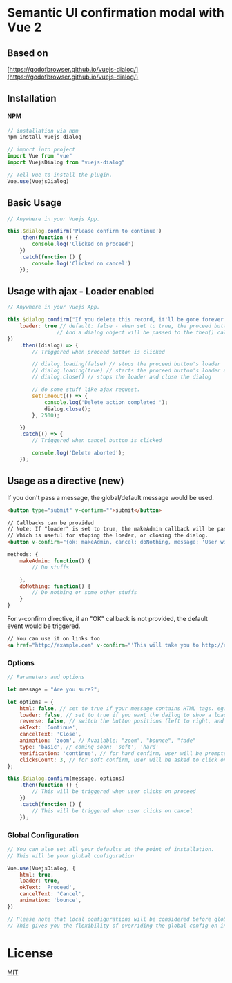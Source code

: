 # Semantic UI confirmation modal with Vue 2


## Based on

[https://godofbrowser.github.io/vuejs-dialog/](https://godofbrowser.github.io/vuejs-dialog/)

## Installation

#### NPM
```javascript
// installation via npm
npm install vuejs-dialog

// import into project
import Vue from "vue"
import VuejsDialog from "vuejs-dialog"

// Tell Vue to install the plugin.
Vue.use(VuejsDialog)
```

## Basic Usage

```javascript
// Anywhere in your Vuejs App.

this.$dialog.confirm('Please confirm to continue')
	.then(function () {
		console.log('Clicked on proceed')
	})
	.catch(function () {
		console.log('Clicked on cancel')
	});
```


## Usage with ajax - Loader enabled
```javascript
// Anywhere in your Vuejs App.

this.$dialog.confirm("If you delete this record, it'll be gone forever.", {
    loader: true // default: false - when set to true, the proceed button shows a loader when clicked.
    			// And a dialog object will be passed to the then() callback
})
	.then((dialog) => {
		// Triggered when proceed button is clicked

		// dialog.loading(false) // stops the proceed button's loader
		// dialog.loading(true) // starts the proceed button's loader again
		// dialog.close() // stops the loader and close the dialog

		// do some stuff like ajax request.
		setTimeout(() => {
			console.log('Delete action completed ');
			dialog.close();
		}, 2500);

	})
    .catch(() => {
        // Triggered when cancel button is clicked

        console.log('Delete aborted');
    });
```

## Usage as a directive (new)

If you don't pass a message, the global/default message would be used.
```html
<button type="submit" v-confirm="">submit</button>
```


```html
// Callbacks can be provided
// Note: If "loader" is set to true, the makeAdmin callback will be passed a "dialog" object
// Which is useful for stoping the loader, or closing the dialog.
<button v-confirm="{ok: makeAdmin, cancel: doNothing, message: 'User will be given admin privileges. Make user an Admin?'}">Make Admin</button>
```
```javascript
methods: {
    makeAdmin: function() {
        // Do stuffs

    },
    doNothing: function() {
        // Do nothing or some other stuffs
    }
}
```


For v-confirm directive, if an "OK" callback is not provided, the default event would be triggered.

```html
// You can use it on links too
<a href="http://example.com" v-confirm="'This will take you to http://example.com. Proceed with caution'">Go to example.com</a>

```

### Options
```javascript
// Parameters and options

let message = "Are you sure?";

let options = {
    html: false, // set to true if your message contains HTML tags. eg: "Delete <b>Foo</b> ?"
    loader: false, // set to true if you want the dailog to show a loader after click on "proceed"
    reverse: false, // switch the button positions (left to right, and vise versa)
    okText: 'Continue',
    cancelText: 'Close',
    animation: 'zoom', // Available: "zoom", "bounce", "fade"
    type: 'basic', // coming soon: 'soft', 'hard'
    verification: 'continue', // for hard confirm, user will be prompted to type this to enable the proceed button
    clicksCount: 3, // for soft confirm, user will be asked to click on "proceed" btn 3 times before actually proceeding
};

this.$dialog.confirm(message, options)
	.then(function () {
	    // This will be triggered when user clicks on proceed
	})
	.catch(function () {
	    // This will be triggered when user clicks on cancel
	});
```
### Global Configuration
```javascript
// You can also set all your defaults at the point of installation.
// This will be your global configuration

Vue.use(VuejsDialog, {
    html: true,
    loader: true,
    okText: 'Proceed',
    cancelText: 'Cancel',
    animation: 'bounce',
})

// Please note that local configurations will be considered before global configurations.
// This gives you the flexibility of overriding the global config on individual call.
```
# License

[MIT](http://opensource.org/licenses/MIT)